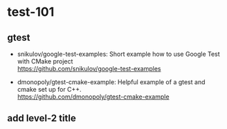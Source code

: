 # test-101

## gtest

- snikulov/google-test-examples: Short example how to use Google Test with CMake project  
https://github.com/snikulov/google-test-examples

- dmonopoly/gtest-cmake-example: Helpful example of a gtest and cmake set up for C++.  
https://github.com/dmonopoly/gtest-cmake-example

## add level-2 title
